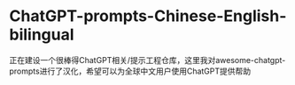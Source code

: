 # ChatGPT-prompts-Chinese-English-bilingual
正在建设一个很棒得ChatGPT相关/提示工程仓库，这里我对awesome-chatgpt-prompts进行了汉化，希望可以为全球中文用户使用ChatGPT提供帮助
